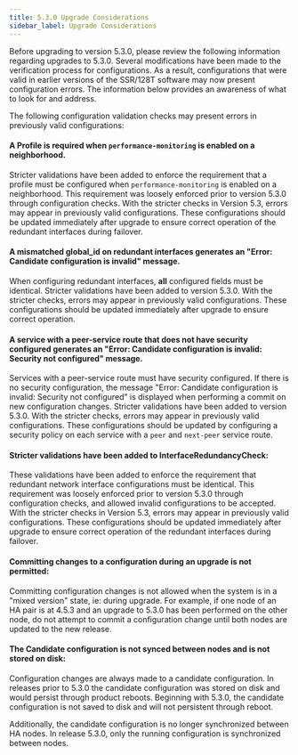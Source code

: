 ```yaml
---
title: 5.3.0 Upgrade Considerations
sidebar_label: Upgrade Considerations
---
```

Before upgrading to version 5.3.0, please review the following information regarding upgrades to 5.3.0. Several modifications have been made to the verification process for configurations. As a result, configurations that were valid in earlier versions of the SSR/128T software may now present configuration errors. The information below provides an awareness of what to look for and address. 

The following configuration validation checks may present errors in previously valid configurations:

#### A Profile is required when `performance-monitoring` is enabled on a neighborhood. 

Stricter validations have been added to enforce the requirement that a profile must be configured when `performance-monitoring` is enabled on a neighborhood. This requirement was loosely enforced prior to version 5.3.0 through configuration checks. With the stricter checks in Version 5.3, errors may appear in previously valid configurations. These configurations should be updated immediately after upgrade to ensure correct operation of the redundant interfaces during failover.

#### A mismatched global_id on redundant interfaces generates an "Error: Candidate configuration is invalid" message. 

When configuring redundant interfaces, **all** configured fields must be identical. Stricter validations have been added to version 5.3.0. With the stricter checks, errors may appear in previously valid configurations. These configurations should be updated immediately after upgrade to ensure correct operation.

#### A service with a peer-service route that does not have security configured generates an "Error: Candidate configuration is invalid: Security not configured" message.

Services with a peer-service route must have security configured. If there is no security configuration, the message "Error: Candidate configuration is invalid: Security not configured" is displayed when performing a commit on new configuration changes. Stricter validations have been added to version 5.3.0. With the stricter checks, errors may appear in previously valid configurations. These configurations should be updated by configuring a security policy on each service with a `peer` and `next-peer` service route.

#### Stricter validations have been added to InterfaceRedundancyCheck: 

These validations have been added to enforce the requirement that redundant network interface configurations must be identical. This requirement was loosely enforced prior to version 5.3.0 through configuration checks, and allowed invalid configurations to be accepted. With the stricter checks in Version 5.3, errors may appear in previously valid configurations. These configurations should be updated immediately after upgrade to ensure correct operation of the redundant interfaces during failover.

#### Committing changes to a configuration during an upgrade is not permitted: 

Committing configuration changes is not allowed when the system is in a "mixed version" state, ie: during upgrade. For example, if one node of an HA pair is at 4.5.3 and an upgrade to 5.3.0 has been performed on the other node, do not attempt to commit a configuration change until both nodes are updated to the new release.

#### The Candidate configuration is not synced between nodes and is not stored on disk:

Configuration changes are always made to a candidate configuration. In releases prior to 5.3.0 the candidate configuration was stored on disk and would persist through product reboots. Beginning with 5.3.0, the candidate configuration is not saved to disk and will not persistent through reboot. 

Additionally, the candidate configuration is no longer synchronized between HA nodes. In release 5.3.0, only the running configuration is synchronized between nodes.

